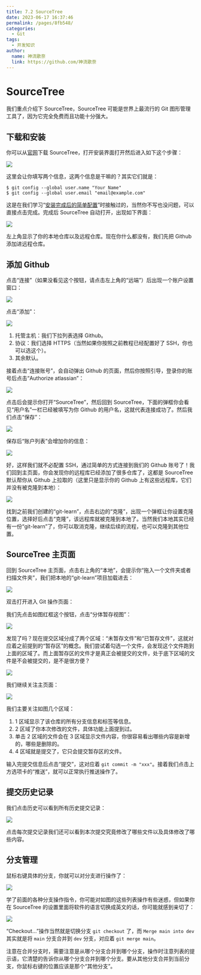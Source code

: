 ```yaml
---
title: 7.2 SourceTree
date: 2023-06-17 16:37:46
permalink: /pages/8fb548/
categories:
  - Git
tags:
  - 开发知识
author: 
  name: 神流歌奈
  link: https://github.com/神流歌奈
---
```

# SourceTree

我们重点介绍下 SourceTree，SourceTree 可能是世界上最流行的 Git 图形管理工具了，因为它完全免费而且功能十分强大。

## 下载和安装

你可以从[官网](https://www.sourcetreeapp.com/)下载 SourceTree，打开安装界面打开然后进入如下这个步骤：

![](https://gitlab.com/kiriha/my-public-pictures/-/raw/main/kana/git-guide/72.1.png)

这里会让你填写两个信息，这两个信息是干嘛的？其实它们就是：

```shell
$ git config --global user.name "Your Name"
$ git config --global user.email "email@example.com"
```

这是在我们学习“[安装完成后的简单配置](/pages/0e31bb/#安装完成后的简单配置)”时接触过的，当然你不写也没问题，可以直接点击完成。完成后 SourceTree 自动打开，出现如下界面：

![](https://gitlab.com/kiriha/my-public-pictures/-/raw/main/kana/git-guide/72.2.png)

左上角显示了你的本地仓库以及远程仓库。现在你什么都没有，我们先把 Github 添加进远程仓库。

## 添加 Github

点击“连接”（如果没看见这个按钮，请点击左上角的“远端”）后出现一个账户设置窗口：

![](https://gitlab.com/kiriha/my-public-pictures/-/raw/main/kana/git-guide/72.3.png)

点击“添加”：

![](https://gitlab.com/kiriha/my-public-pictures/-/raw/main/kana/git-guide/72.4.png)

1. 托管主机：我们下拉列表选择 Github。
2. 协议：我们选择 HTTPS（当然如果你按照之前教程已经配置好了 SSH，你也可以选这个）。
3. 其余默认。

接着点击“连接账号”，会自动弹出 Github 的页面，然后你按照引导，登录你的账号后点击“Authorize atlassian”：

![](https://gitlab.com/kiriha/my-public-pictures/-/raw/main/kana/git-guide/72.5.png)

点击后会提示你打开“SourceTree”，然后回到 SourceTree，下面的弹框你会看见“用户名”一栏已经被填写为你 Github 的用户名，这就代表连接成功了。然后我们点击“保存”：

![](https://gitlab.com/kiriha/my-public-pictures/-/raw/main/kana/git-guide/72.6.png)

保存后“账户列表”会增加你的信息：

![](https://gitlab.com/kiriha/my-public-pictures/-/raw/main/kana/git-guide/72.7.png)

好，这样我们就不必配置 SSH，通过简单的方式连接到我们的 Github 账号了！我们回到主页面，你会发现你的远程库已经添加了很多仓库了，这都是 SourceTree 默认帮你从 Github 上拉取的（这里只是显示你的 Github 上有这些远程库，它们并没有被克隆到本地）：

![](https://gitlab.com/kiriha/my-public-pictures/-/raw/main/kana/git-guide/72.8.png)

找到之前我们创建的“git-learn”，点击右边的“克隆”，出现一个弹框让你设置克隆位置，选择好后点击“克隆”，该远程库就被克隆到本地了。当然我们本地其实已经有一份“git-learn”了，你可以取消克隆，继续后续的流程，也可以克隆到其他位置。

## SourceTree 主页面

回到 SourceTree 主页面，点击右上角的“本地”，会提示你“拖入一个文件夹或者扫描文件夹”，我们把本地的“git-learn”项目加载进去：

![](https://gitlab.com/kiriha/my-public-pictures/-/raw/main/kana/git-guide/72.9.png)

双击打开进入 Git 操作页面：

我们先点击如图红框这个按钮，点击“分体暂存视图”：

![](https://gitlab.com/kiriha/my-public-pictures/-/raw/main/kana/git-guide/72.10.png)

发现了吗？现在提交区域分成了两个区域：“未暂存文件”和“已暂存文件”，这就对应着之前提到的“暂存区”的概念。我们尝试着勾选一个文件，会发现这个文件跑到上面的区域了。而上面暂存区的文件才是真正会被提交的文件，处于底下区域的文件是不会被提交的，是不是很方便？

![](https://gitlab.com/kiriha/my-public-pictures/-/raw/main/kana/git-guide/72.11.png)

我们继续关注主页面：

![](https://gitlab.com/kiriha/my-public-pictures/-/raw/main/kana/git-guide/72.12.png)

我们主要关注如图几个区域：

1. 1 区域显示了该仓库的所有分支信息和标签等信息。
2. 2 区域了你本次修改的文件，具体功能上面提到过。
3. 单击 2 区域的文件会在 3 区域显示文件内容，你很容易看出哪些内容是新增的，哪些是删除的。
4. 4 区域就是提交了，它只会提交暂存区的文件。

输入完提交信息后点击“提交”，这对应着 `git commit -m "xxx"`。接着我们点击上方选项卡的“推送”，就可以正常执行推送操作了。

## 提交历史记录

我们点击历史可以看到所有历史提交记录：

![](https://gitlab.com/kiriha/my-public-pictures/-/raw/main/kana/git-guide/72.13.png)

点击每次提交记录我们还可以看到本次提交究竟修改了哪些文件以及具体修改了哪些内容。

## 分支管理

鼠标右键具体的分支，你就可以对分支进行操作了：

![](https://gitlab.com/kiriha/my-public-pictures/-/raw/main/kana/git-guide/72.14.png)

学了前面的各种分支操作指令，你可能对如图的这些列表操作有些迷惑，但如果你在 SourceTree 的设置里面将软件的语言切换成英文的话，你可能就感到亲切了：

![](https://gitlab.com/kiriha/my-public-pictures/-/raw/main/kana/git-guide/72.15.png)

“Checkout...”操作当然就是切换分支 `git checkout` 了，而 `Merge main into dev` 其实就是将 `main` 分支合并到 `dev` 分支，对应着 `git merge main`。

注意在合并分支时，需要注意是从哪个分支合并到哪个分支，操作时注意列表的提示语，它清楚的告诉你从哪个分支合并到哪个分支。要从其他分支合并到当前分支，你鼠标右键的位置应该是那个“其他分支”。
